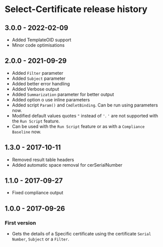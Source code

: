 # Select-Certificate release history

## 3.0.0 - 2022-02-09

* Added TemplateOID support
* Minor code optimisations

## 2.0.0 - 2021-09-29

* Added `Filter` parameter
* Added `Subject` parameter
* Added better error handling
* Added Verbose output
* Added `Summarization` parameter for better output
* Added option o use inline parameters
* Added script `Param()` and `CmdletBinding`. Can be run using parameters now.
* Modified default values quotes `"` instead of `'`. `'` are not supported with the `Run Script` feature.
* Can be used with the `Run Script` feature or as with a `Compliance Baseline` now.

## 1.3.0 - 2017-10-11

* Removed result table headers
* Added automatic space removal for cerSerialNumber

## 1.1.0 - 2017-09-27

* Fixed compliance output

## 1.0.0 - 2017-09-26

### First version

* Gets the details of a Specific certificate using the certificate `Serial Number`, `Subject` or a `Filter`.
